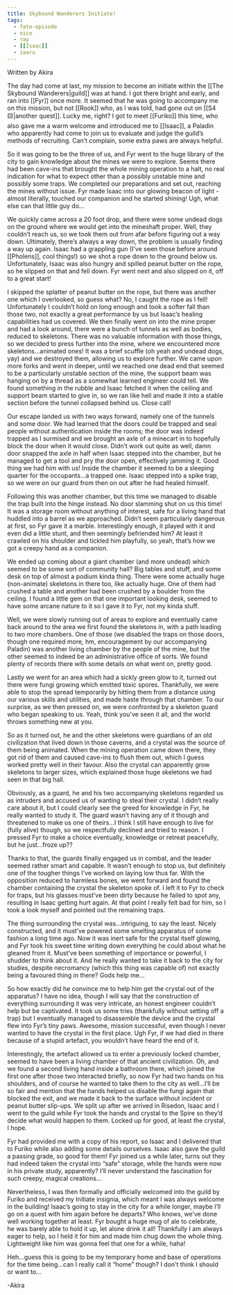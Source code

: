 ```yaml
---
title: Skybound Wanderers Initiate!
tags:
  - fate-episode
  - nico
  - ray
  - [[Isaac]]
  - zaaru
---
```

<p class="akira">Written by Akira</p>

The day had come at last, my mission to become an initiate within the [[The Skybound Wanderers|guild]] was at hand. I got there bright and early, and ran into [[Fyr]] once more. It seemed that he was going to accompany me on this mission, but not [[Rook]] who, as I was told, had gone out on [[S4 🟨|another quest]]. Lucky me, right? I got to meet [[Furiko]] this time, who also gave me a warm welcome and introduced me to [[Isaac]], a Paladin who apparently had come to join us to evaluate and judge the guild’s methods of recruiting. Can’t complain, some extra paws are always helpful.

So it was going to be the three of us, and Fyr went to the huge library of the city to gain knowledge about the mines we were to explore. Seems there had been cave-ins that brought the whole mining operation to a halt, no real indication for what to expect other than a possibly unstable mine and possibly some traps. We completed our preparations and set out, reaching the mines without issue. Fyr made Isaac into our glowing beacon of light - almost literally, touched our companion and he started shining! Ugh, what else can that little guy do…

We quickly came across a 20 foot drop, and there were some undead dogs on the ground where we would get into the mineshaft proper. Well, they couldn’t reach us, so we took them out from afar before figuring out a way down. Ultimately, there’s always a way down, the problem is usually finding a way up again. Isaac had a grappling gun (I’ve seen those before around [[Pholens]], cool things!) so we shot a rope down to the ground below us. Unfortunately, Isaac was also hungry and spilled peanut butter on the rope, so he slipped on that and fell down. Fyr went next and also slipped on it, off to a great start!

I skipped the splatter of peanut butter on the rope, but there was another one which I overlooked, so guess what? No, I caught the rope as I fell! Unfortunately I couldn’t hold on long enough and took a softer fall than those two, not exactly a great performance by us but Isaac’s healing capabilities had us covered. We then finally went on into the mine proper and had a look around, there were a bunch of tunnels as well as bodies, reduced to skeletons. There was no valuable information with those things, so we decided to press further into the mine, where we encountered more skeletons…animated ones! It was a brief scuffle (oh yeah and undead dogs, yay) and we destroyed them, allowing us to explore further. We came upon more forks and went in deeper, until we reached one dead end that seemed to be a particularly unstable section of the mine, the support beam was hanging on by a thread as a somewhat learned engineer could tell. We found something in the rubble and Isaac fetched it when the ceiling and support beam started to give in, so we ran like hell and made it into a stable section before the tunnel collapsed behind us. Close call!

Our escape landed us with two ways forward, namely one of the tunnels and some door. We had learned that the doors could be trapped and seal people without authentication inside the rooms; the door was indeed trapped as I surmised and we brought an axle of a minecart in to hopefully block the door when it would close. Didn’t work out quite as well, damn door snapped the axle in half when Isaac stepped into the chamber, but he managed to get a tool and pry the door open, effectively jamming it. Good thing we had him with us! Inside the chamber it seemed to be a sleeping quarter for the occupants…a trapped one. Isaac stepped into a spike trap, so we were on our guard from then on out after he had healed himself.

Following this was another chamber, but this time we managed to disable the trap built into the hinge instead. No door slamming shut on us this time! It was a storage room without anything of interest, safe for a living hand that huddled into a barrel as we approached. Didn’t seem particularly dangerous at first, so Fyr gave it a marble. Interestingly enough, it played with it and even did a little stunt, and then seemingly befriended him? At least it crawled on his shoulder and tickled him playfully, so yeah, that’s how we got a creepy hand as a companion.

We ended up coming about a giant chamber (and more undead) which seemed to be some sort of community hall? Big tables and stuff, and some desk on top of almost a podium kinda thing. There were some actually huge (non-animate) skeletons in there too, like actually huge. One of them had crushed a table and another had been crushed by a boulder from the ceiling. I found a little gem on that one important looking desk, seemed to have some arcane nature to it so I gave it to Fyr, not my kinda stuff.

Well, we were slowly running out of areas to explore and eventually came back around to the area we first found the skeletons in, with a path leading to two more chambers. One of those (we disabled the traps on those doors, though one required more, hm, encouragement by our accompanying Paladin) was another living chamber by the people of the mine, but the other seemed to indeed be an administrative office of sorts. We found plenty of records there with some details on what went on, pretty good.

Lastly we went for an area which had a sickly green glow to it, turned out there were fungi growing which emitted toxic spores. Thankfully, we were able to stop the spread temporarily by hitting them from a distance using our various skills and utilities, and made haste through that chamber. To our surprise, as we then pressed on, we were confronted by a skeleton guard who began speaking to us. Yeah, think you’ve seen it all, and the world throws something new at you.

So as it turned out, he and the other skeletons were guardians of an old civilization that lived down in those caverns, and a crystal was the source of them being animated. When the mining operation came down there, they got rid of them and caused cave-ins to flush them out, which I guess worked pretty well in their favour. Also the crystal can apparently grow skeletons to larger sizes, which explained those huge skeletons we had seen in that big hall.

Obviously, as a guard, he and his two accompanying skeletons regarded us as intruders and accused us of wanting to steal their crystal. I didn’t really care about it, but I could clearly see the greed for knowledge in Fyr, he really wanted to study it. The guard wasn’t having any of it though and threatened to make us one of theirs…I think I still have enough to live for (fully alive) though, so we respectfully declined and tried to reason. I pressed Fyr to make a choice eventually, knowledge or retreat peacefully, but he just…froze up??

Thanks to that, the guards finally engaged us in combat, and the leader seemed rather smart and capable. It wasn’t enough to stop us, but definitely one of the tougher things I’ve worked on laying low thus far. With the opposition reduced to harmless bones, we went forward and found the chamber containing the crystal the skeleton spoke of. I left it to Fyr to check for traps, but his glasses must’ve been dirty because he failed to spot any, resulting in Isaac getting hurt again. At that point I really felt bad for him, so I took a look myself and pointed out the remaining traps.

The thing surrounding the crystal was…intriguing, to say the least. Nicely constructed, and it must’ve powered some smelting apparatus of some fashion a long time ago. Now it was inert safe for the crystal itself glowing, and Fyr took his sweet time writing down everything he could about what he gleaned from it. Must’ve been something of importance or powerful, I shudder to think about it. And he really wanted to take it back to the city for studies, despite necromancy (which this thing was capable of) not exactly being a favoured thing in there? Gods help me…

So how exactly did he convince me to help him get the crystal out of the apparatus? I have no idea, though I will say that the construction of everything surrounding it was very intricate, an honest engineer couldn’t help but be captivated. It took us some tries (thankfully without setting off a trap) but I eventually managed to disassemble the device and the crystal flew into Fyr’s tiny paws. Awesome, mission successful, even though I never wanted to have the crystal in the first place. Ugh Fyr, if we had died in there because of a stupid artefact, you wouldn’t have heard the end of it.

Interestingly, the artefact allowed us to enter a previously locked chamber, seemed to have been a living chamber of that ancient civilization. Oh, and we found a second living hand inside a bathroom there, which joined the first one after those two interacted briefly, so now Fyr had two hands on his shoulders, and of course he wanted to take them to the city as well…I’ll be so fair and mention that the hands helped us disable the fungi again that blocked the exit, and we made it back to the surface without incident or peanut butter slip-ups. We split up after we arrived in Risedon, Isaac and I went to the guild while Fyr took the hands and crystal to the Spire so they’d decide what would happen to them. Locked up for good, at least the crystal, I hope.

Fyr had provided me with a copy of his report, so Isaac and I delivered that to Furiko while also adding some details ourselves. Isaac also gave the guild a passing grade, so good for them! Fyr joined us a while later, turns out they had indeed taken the crystal into “safe” storage, while the hands were now in his private study, apparently? I’ll never understand the fascination for such creepy, magical creations…

Nevertheless, I was then formally and officially welcomed into the guild by Furiko and received my Initiate insignia, which meant I was always welcome in the building! Isaac’s going to stay in the city for a while longer, maybe I’ll go on a quest with him again before he departs? Who knows, we’ve done well working together at least. Fyr bought a huge mug of ale to celebrate, he was barely able to hold it up, let alone drink it all! Thankfully I am always eager to help, so I held it for him and made him chug down the whole thing. Lightweight like him was gonna feel that one for a while, haha!

Heh…guess this is going to be my temporary home and base of operations for the time being…can I really call it “home” though? I don’t think I should or want to…

-Akira